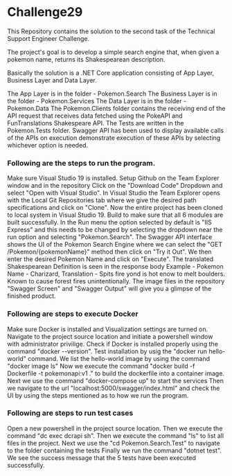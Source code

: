 # Challenge29

This Repository contains the solution to the second task of the Technical Support Engineer Challenge.

The project's goal is to develop a simple search engine that, when given a pokemon name, returns its Shakespearean description.

Basically the solution is a .NET Core application consisting of App Layer, Business Layer and Data Layer.

The App Layer is in the folder - Pokemon.Search
The Business Layer is in the folder - Pokemon.Services
The Data Layer is in the folder - Pokemon.Data
The Pokemon.Clients folder contains the receiving end of the API request that receives data fetched using the PokeAPI and FunTranslations Shakespeare API.
The Tests are written in the Pokemon.Tests folder.
Swagger API has been used to display available calls of the APIs on execution demonstrate execution of these APIs by selecting whichever option is needed.


### Following are the steps to run the program.

Make sure Visual Studio 19 is installed.
Setup Github on the Team Explorer window and in the repository Click on the "Download Code" Dropdown and select "Open with Visual Studio".
In Visual Studio the Team Explorer opens with the Local Git Repositories tab where we give the desired path specifications and click on "Clone".
Now the entire project has been cloned to local system in Visual Studio 19.
Build to make sure that all 6 modules are built successfully.
In the Run menu the option selected by default is "IIS Express" and this needs to be changed by selecting the dropdown near the run option and selecting "Pokemon.Search".
The Swagger API interface shows the UI of the Pokemon Search Engine where we can select the "GET  /Pokemon/{pokemonName}" method then click on "Try it Out".
We then enter the desired Pokemon Name and click on "Execute".
The translated Shakespearean Definition is seen in the response body 
Example - Pokemon Name - Charizard, Translation - Spits fire yond is hot enow to melt boulders. Known to cause forest fires unintentionally.
The image files in the repository "Swagger Screen" and "Swagger Output" will give you a glimpse of the finished product.


### Following are steps to execute Docker

Make sure Docker is installed and Visualization settings are turned on.
Navigate to the project source location and initiate a powershell window with administrator privilige.
Check if Docker is installed properly using the command "docker --version".
Test installation by usig the "docker run hello-world" command.
We list the hello-world image by using the command "docker image ls"
Now we execute the command "docker build -f Dockerfile -t pokemonapi:v1 ." to build the dockerfile into a container image.
Next we use the command "docker-compose up" to start the services
Then we navigate to the url "localhost:5000/swagger/index.html" and check the UI by using the steps mentioned as to how we run the program.


### Following are steps to run test cases

Open a new powershell in the project source location.
Then we execute the command "dc exec dcrapi sh".
Then we execute the command "ls" to list all files in the project.
Next we use the "cd Pokemon.Search.Test" to navigate to the folder containing the tests
Finally we run the command "dotnet test".
We see the success message that the 5 tests have been executed successfully.
